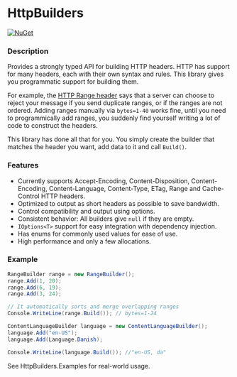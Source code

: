 # HttpBuilders

[![NuGet](https://img.shields.io/nuget/v/Genbox.HttpBuilders.svg?style=flat-square&label=nuget)](https://www.nuget.org/packages/Genbox.HttpBuilders/)

### Description
Provides a strongly typed API for building HTTP headers. HTTP has support for many headers, each with their own syntax and rules. This library gives you programmatic support for building them.

For example, the [HTTP Range header](https://tools.ietf.org/html/rfc7233#section-3.1) says that a server can choose to reject your message if you send duplicate ranges, or if the ranges are not ordered. Adding ranges manually via `bytes=1-40` works fine, until you need to programmically add ranges, you suddenly find yourself writing a lot of code to construct the headers.

This library has done all that for you. You simply create the builder that matches the header you want, add data to it and call `Build()`.

### Features
* Currently supports Accept-Encoding, Content-Disposition, Content-Encoding, Content-Language, Content-Type, ETag, Range and Cache-Control HTTP headers.
* Optimized to output as short headers as possible to save bandwidth.
* Control compatibility and output using options.
* Consistent behavior: All builders give `null` if they are empty.
* `IOptions<T>` support for easy integration with dependency injection.
* Has enums for commonly used values for ease of use.
* High performance and only a few allocations.

### Example
```csharp
RangeBuilder range = new RangeBuilder();
range.Add(1, 20);
range.Add(6, 19);
range.Add(3, 24);

// It automatically sorts and merge overlapping ranges
Console.WriteLine(range.Build()); // bytes=1-24

ContentLanguageBuilder language = new ContentLanguageBuilder();
language.Add("en-US");
language.Add(Language.Danish);

Console.WriteLine(language.Build()); //"en-US, da"
```

See HttpBuilders.Examples for real-world usage.
